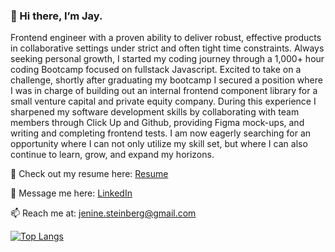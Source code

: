 ### 👋  Hi there, I’m Jay.

Frontend engineer with a proven ability to deliver robust, effective products in collaborative settings under strict and often tight time constraints. Always seeking personal growth, I started my coding journey through a 1,000+ hour coding Bootcamp focused on fullstack Javascript. Excited to take on a challenge, shortly after graduating my bootcamp I secured a position where I was in charge of building out an internal frontend component library for a small venture capital and private equity company. During this experience I sharpened my software development skills by collaborating with team members through Click Up and Github, providing Figma mock-ups, and writing and completing frontend tests. I am now eagerly searching for an opportunity where I can not only utilize my skill set, but where I can also continue to learn, grow, and expand my horizons.

:memo: Check out my resume here: [Resume](https://docs.google.com/document/d/1i4U7gK1KnBlO4HrqGjWCESRWU84Mn2zAwXJKuVj9yZU/edit?usp=sharing)

:incoming_envelope: Message me here: [LinkedIn](https://www.linkedin.com/in/jay-steinberg/)

📫 Reach me at: jenine.steinberg@gmail.com


[![Top Langs](https://github-readme-stats.vercel.app/api/top-langs/?username=JenineYS&layout=compact)](https://github.com/JenineYS/github-readme-stats)



<!---
JenineYS/JenineYS is a ✨ special ✨ repository because its `README.md` (this file) appears on your GitHub profile.
You can click the Preview link to take a look at your changes.
--->
